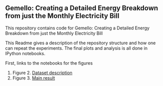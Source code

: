 Gemello: Creating a Detailed Energy Breakdown from just the Monthly Electricity Bill
-------------------

This repository contains code for Gemello: Creating a Detailed Energy Breakdown from just the Monthly Electricity Bill

This Readme gives a description of the repository structure and how one can repeat the experiments. The final plots and analysis is all done in IPython notebooks.

First, links to the notebooks for the figures

1. Figure 2. [Dataset description](https://github.com/nipunbatra/Gemello/blob/master/code/dataset_description.ipynb)
2. Figure 3. [Main result](https://github.com/nipunbatra/Gemello/blob/master/code/main-result.ipynb)
